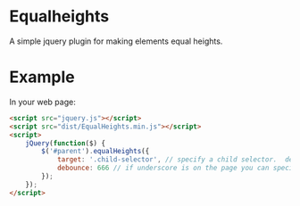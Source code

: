 # Equalheights

A simple jquery plugin for making elements equal heights.

# Example 

In your web page:

```html
<script src="jquery.js"></script>
<script src="dist/EqualHeights.min.js"></script>
<script>
	jQuery(function($) {
		$('#parent').equalHeights({
			target: '.child-selector', // specify a child selector.  default is immediate jquery.children()
			debounce: 666 // if underscore is on the page you can specify the debounce rate - http://underscorejs.org/#debounce
		});
	});
</script>
```